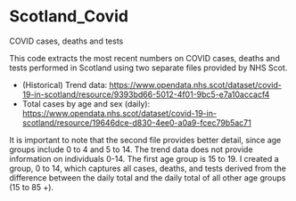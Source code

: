 # Scotland_Covid
COVID cases, deaths and tests

This code extracts the most recent numbers on COVID cases, deaths and tests performed in Scotland using two separate files provided by NHS Scot.

* (Historical) Trend data: https://www.opendata.nhs.scot/dataset/covid-19-in-scotland/resource/9393bd66-5012-4f01-9bc5-e7a10accacf4
* Total cases by age and sex (daily): https://www.opendata.nhs.scot/dataset/covid-19-in-scotland/resource/19646dce-d830-4ee0-a0a9-fcec79b5ac71

It is important to note that the second file provides better detail, since age groups include 0 to 4 and 5 to 14. The trend data does not provide information on individuals 0-14. The first age group is 15 to 19. I created a group, 0 to 14, which captures all cases, deaths, and tests derived from the difference between the daily total and the daily total of all other age groups (15 to 85 +). 
